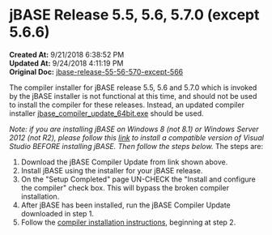 # jBASE Release 5.5, 5.6, 5.7.0 (except 5.6.6)

**Created At:** 9/21/2018 6:38:52 PM  
**Updated At:** 9/24/2018 4:11:19 PM  
**Original Doc:** [jbase-release-55-56-570-except-566](https://docs.jbase.com/36690-installation-guides/jbase-release-55-56-570-except-566)  


The compiler installer for jBASE release 5.5, 5.6 and 5.7.0 which is invoked by the jBASE installer is not functional at this time, and should not be used to install the compiler for these releases. Instead, an updated compiler installer [jbase\_compiler\_update\_64bit.exe](https://s3.amazonaws.com/helpjuice-static/helpjuice_production%2Fuploads%2Fupload%2Fimage%2F3397%2Fdirect%2F1534457477362-jbase_compiler_update_64bit.exe) should be used.

*Note: if you are installing jBASE on Windows 8 (not 8.1) or Windows Server 2012 (not R2), please follow this [link](jbase-compiler-installation-for-windows-server-2012-not-r2-and-windows-8-not-81) to install a compatible version of Visual Studio BEFORE installing jBASE. Then follow the steps below.*
The steps are:

1. Download the jBASE Compiler Update from link shown above.
2. Install jBASE using the installer for your jBASE release.
3. On the "Setup Completed" page UN-CHECK the "Install and configure the compiler" check box. This will bypass the broken compiler installation.
4. After jBASE has been installed, run the jBASE Compiler Update downloaded in step 1.
5. Follow the [compiler installation instructions](/36690-installation-guides/323804-windows-compiler-installation), beginning at step 2.
